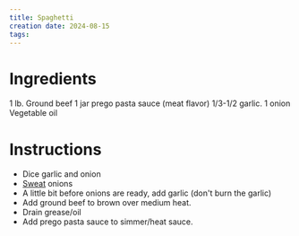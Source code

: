 ```yaml
---
title: Spaghetti
creation date: 2024-08-15
tags:
---
```

# Ingredients
1 lb. Ground beef
1 jar prego pasta sauce (meat flavor)
1/3-1/2 garlic.
1 onion
Vegetable oil

# Instructions
- Dice garlic and onion
- [Sweat](Resource/wiki/cooking/Sweating.md) onions
- A little bit before onions are ready, add garlic (don't burn the garlic)
- Add ground beef to brown over medium heat.
- Drain grease/oil
- Add prego pasta sauce to simmer/heat sauce.
